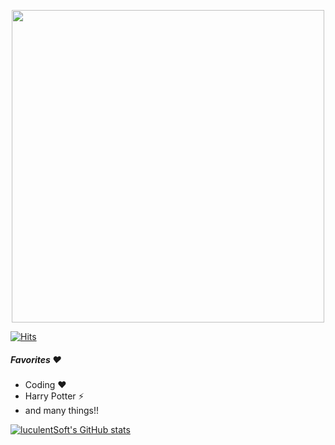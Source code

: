 <p align="center">
  <img width="500" src="https://img1.daumcdn.net/thumb/R1280x0/?scode=mtistory2&fname=https%3A%2F%2Fblog.kakaocdn.net%2Fdn%2FceZiYa%2FbtqVK73M9Mm%2FLkZgvE35ZcioLjhZY2GxG0%2Fimg.gif">
</p>


[![Hits](https://hits.seeyoufarm.com/api/count/incr/badge.svg?url=https://github.com/luculentSoft/luculentSoft/edit/main/README.md&count_bg=%2379C83D&title_bg=%23555555&icon=github.svg&icon_color=%23E7E7E7&title=hits&edge_flat=false)](https://hits.seeyoufarm.com)

##### Favorites ♥ 
* Coding ♥
* Harry Potter ⚡
* and many things!!

[![luculentSoft's GitHub stats](https://github-readme-stats.vercel.app/api?username=luculentSoft)](https://github.com/anuraghazra/github-readme-stats)



<!--
**luculentSoft/luculentSoft** is a ✨ _special_ ✨ repository because its `README.md` (this file) appears on your GitHub profile.

Here are some ideas to get you started:

- 🔭 I’m currently working on ...
- 🌱 I’m currently learning ...
- 👯 I’m looking to collaborate on ...
- 🤔 I’m looking for help with ...
- 💬 Ask me about ...
- 📫 How to reach me: ...
- 😄 Pronouns: ...
- ⚡ Fun fact: ...
-->
